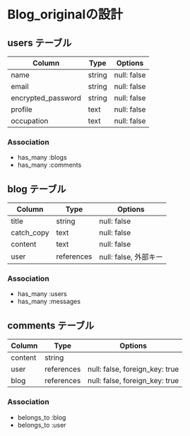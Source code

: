 # Blog_originalの設計

## users テーブル

| Column             | Type   | Options     |
| ------------------ | ------ | ----------- |
| name               | string | null: false |
| email              | string | null: false |
| encrypted_password | string | null: false |
| profile            | text   | null: false |
| occupation         | text   | null: false |

### Association
- has_many :blogs
- has_many :comments

## blog テーブル

| Column    | Type       | Options              |
| --------  | ---------  | -------------------- |
| title     | string     | null: false          |
| catch_copy| text       | null: false          |
| content   | text       | null: false          |
| user      | references | null: false, 外部キー |

### Association
- has_many :users 
- has_many :messages

## comments テーブル

| Column  | Type       | Options                        |
| ------- | ---------- | ------------------------------ |
| content | string     |                                |
| user    | references | null: false, foreign_key: true |
| blog    | references | null: false, foreign_key: true |

### Association
- belongs_to :blog
- belongs_to :user
